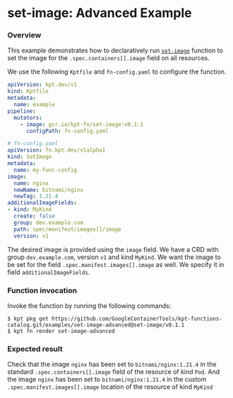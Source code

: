 # set-image: Advanced Example

### Overview

This example demonstrates how to declaratively run [`set-image`] function
to set the image for the `.spec.containers[].image` field on all resources.

We use the following `Kptfile` and `fn-config.yaml` to configure the function.

```yaml
apiVersion: kpt.dev/v1
kind: Kptfile
metadata:
  name: example
pipeline:
  mutators:
    - image: gcr.io/kpt-fn/set-image:v0.1.1
      configPath: fn-config.yaml
```

```yaml
# fn-config.yaml
apiVersion: fn.kpt.dev/v1alpha1
kind: SetImage
metadata:
  name: my-func-config
image:
  name: nginx
  newName: bitnami/nginx
  newTag: 1.21.4
additionalImageFields:
- kind: MyKind
  create: false
  group: dev.example.com
  path: spec/manifest/images[]/image
  version: v1

```

The desired image is provided using the `image` field. We have a CRD with group
`dev.example.com`, version `v1` and kind `MyKind`. We want the image to be
set for the field `.spec.manifest.images[].image` as well. We specify it in
field `additionalImageFields`.

### Function invocation

Invoke the function by running the following commands:

```shell
$ kpt pkg get https://github.com/GoogleContainerTools/kpt-functions-catalog.git/examples/set-image-advanced@set-image/v0.1.1
$ kpt fn render set-image-advanced
```

### Expected result

Check that the image `nginx` has been set to `bitnami/nginx:1.21.4` in the
standard `.spec.containers[].image` field of the resource of kind `Pod`. And the
image `nginx` has been set to `bitnami/nginx:1.21.4` in the custom
`.spec.manifest.images[].image` location of the resource of kind `MyKind`

[`set-image`]: https://catalog.kpt.dev/set-image/v0.1.1/
